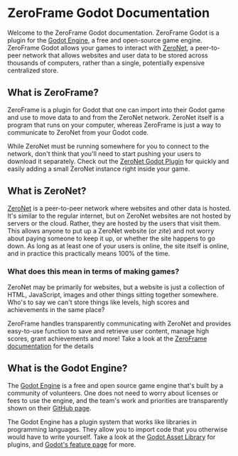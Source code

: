 # ZeroFrame Godot Documentation

Welcome to the ZeroFrame Godot documentation. ZeroFrame Godot is a plugin for the [Godot Engine](https://godotengine.org), a free and open-source game engine. ZeroFrame Godot allows your games to interact with [ZeroNet](https://zeronet.io), a peer-to-peer network that allows websites and user data to be stored across thousands of computers, rather than a single, potentially expensive centralized store. 

## What is ZeroFrame?

ZeroFrame is a plugin for Godot that one can import into their Godot game and use to move data to and from the ZeroNet network. ZeroNet itself is a program that runs on your computer, whereas ZeroFrame is just a way to communicate to ZeroNet from your Godot code.

While ZeroNet must be running somewhere for you to connect to the network, don't think that you'll need to start pushing your users to download it separately. Check out the [ZeroNet Godot Plugin](zeronet-godot.md) for quickly and easily adding a small ZeroNet instance right inside your game.

## What is ZeroNet?

[ZeroNet](https://zeronet.io) is a peer-to-peer network where websites and other data is hosted. It's similar to the regular internet, but on ZeroNet websites are not hosted by servers or the cloud. Rather, they are hosted by the users that visit them. This allows anyone to put up a ZeroNet website (or *zite*) and not worry about paying someone to keep it up, or whether the site happens to go down. As long as at least one of your users is online, the site itself is online, and in practice this practically means 100% of the time.

### What does this mean in terms of making games?

ZeroNet may be primarily for websites, but a website is just a collection of HTML, JavaScript, images and other things sitting together somewhere. Who's to say we can't store things like levels, high scores and achievements in the same place?

ZeroFrame handles transparently communicating with ZeroNet and provides easy-to-use function to save and retrieve user content, manage high scores, grant achievements and more! Take a look at the [ZeroFrame documentation](zeroframe-godot) for the details

## What is the Godot Engine?

The [Godot Engine](https://godotengine.org) is a free and open source game engine that's built by a community of volunteers. One does not need to worry about licenses or fees to use the engine, and the team's work and priorities are transparently shown on their [GitHub page](https://github.com/godotengine/godot).

The Godot Engine has a plugin system that works like libraries in programming languages. They allow you to import code that you otherwise would have to write yourself. Take a look at the [Godot Asset Library](https://godotengine.org/asset-library/) for plugins, and [Godot's feature page](https://godotengine.org/features) for more.